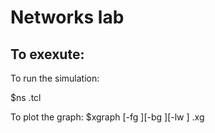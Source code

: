 Networks lab
============
To exexute:
-----------
To run the simulation:

$ns <name>.tcl

To plot the graph:
$xgraph [-fg <color>][-bg <color>][-lw <int value>] <name>.xg

